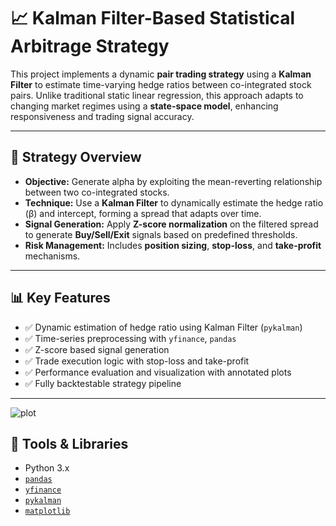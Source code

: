 # 📈 Kalman Filter-Based Statistical Arbitrage Strategy

This project implements a dynamic **pair trading strategy** using a **Kalman Filter** to estimate time-varying hedge ratios between co-integrated stock pairs. Unlike traditional static linear regression, this approach adapts to changing market regimes using a **state-space model**, enhancing responsiveness and trading signal accuracy.

---

## 🧠 Strategy Overview

- **Objective:** Generate alpha by exploiting the mean-reverting relationship between two co-integrated stocks.
- **Technique:** Use a **Kalman Filter** to dynamically estimate the hedge ratio (β) and intercept, forming a spread that adapts over time.
- **Signal Generation:** Apply **Z-score normalization** on the filtered spread to generate **Buy/Sell/Exit** signals based on predefined thresholds.
- **Risk Management:** Includes **position sizing**, **stop-loss**, and **take-profit** mechanisms.

---

## 📊 Key Features

- ✅ Dynamic estimation of hedge ratio using Kalman Filter (`pykalman`)
- ✅ Time-series preprocessing with `yfinance`, `pandas`
- ✅ Z-score based signal generation
- ✅ Trade execution logic with stop-loss and take-profit
- ✅ Performance evaluation and visualization with annotated plots
- ✅ Fully backtestable strategy pipeline

---
![plot](images/Plot.png)
## 🔧 Tools & Libraries

- Python 3.x  
- [`pandas`](https://pandas.pydata.org/)  
- [`yfinance`](https://pypi.org/project/yfinance/)  
- [`pykalman`](https://pypi.org/project/pykalman/)  
- [`matplotlib`](https://matplotlib.org/)


